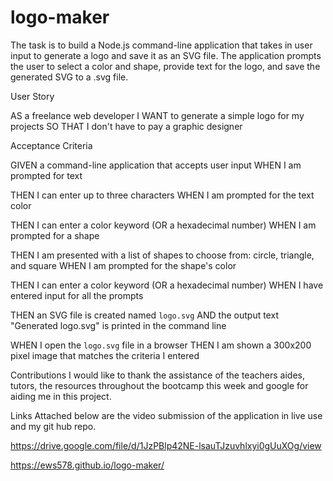 # logo-maker

The task is to build a Node.js command-line application that takes in user input to generate a logo and save it as an SVG file. The application prompts the user to select a color and shape, provide text for the logo, and save the generated SVG to a .svg file.


User Story

AS a freelance web developer
I WANT to generate a simple logo for my projects
SO THAT I don't have to pay a graphic designer

Acceptance Criteria

GIVEN a command-line application that accepts user input
WHEN I am prompted for text

THEN I can enter up to three characters
WHEN I am prompted for the text color

THEN I can enter a color keyword (OR a hexadecimal number)
WHEN I am prompted for a shape

THEN I am presented with a list of shapes to choose from: circle, triangle, and square
WHEN I am prompted for the shape's color

THEN I can enter a color keyword (OR a hexadecimal number)
WHEN I have entered input for all the prompts

THEN an SVG file is created named `logo.svg`
AND the output text "Generated logo.svg" is printed in the command line

WHEN I open the `logo.svg` file in a browser
THEN I am shown a 300x200 pixel image that matches the criteria I entered

Contributions
I would like to thank the assistance of the teachers aides, tutors, the resources throughout the bootcamp this week and google for aiding me in this project.

Links
Attached below are the video submission of the application in live use and my git hub repo.

https://drive.google.com/file/d/1JzPBlp42NE-lsauTJzuvhlxyi0gUuXOg/view


https://ews578.github.io/logo-maker/